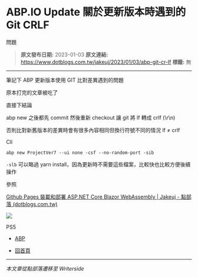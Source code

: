 # ABP.IO Update 關於更新版本時遇到的 Git CRLF 
 問題

> **原文發布日期:** 2023-01-03
> **原文連結:** https://www.dotblogs.com.tw/jakeuj/2023/01/03/abp-git-cr-lf
> **標籤:** 無

---

筆記下 ABP 更新版本使用 GIT 比對差異遇到的問題

原本打完的文章被吃了

直接下結論

abp new 之後都先 commit 然後重新 checkout 讓 git 將 lf 轉成 crlf (\r\n)

否則比對新舊版本的差異時會有很多內容相同但換行符號不同的情況 lf ≠ crlf

Cli

`abp new ProjectVer7 --ui none -csf --no-random-port -sib`

`-slb` 可以略過 yarn install，因為更新時不需要這些檔案，比較快也比較方便後續操作

參照

[Github Pages 裝載和部署 ASP.NET Core Blazor WebAssembly | Jakeuj - 點部落 (dotblogs.com.tw)](https://www.dotblogs.com.tw/jakeuj/2021/04/09/BlazorWebAssemblyGithubPages)

![](https://card.psnprofiles.com/1/jakeuj.png)

PS5

* [ABP](/jakeuj/Tags?qq=ABP)

* [回首頁](/jakeuj)

---

*本文章從點部落遷移至 Writerside*
